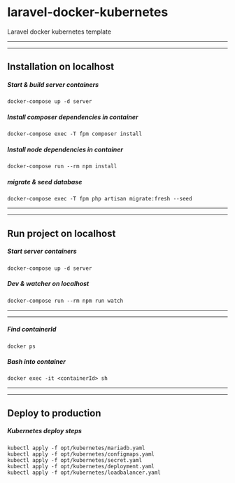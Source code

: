 # laravel-docker-kubernetes
Laravel docker kubernetes template
___
___
## Installation on localhost

##### Start & build server containers
```
docker-compose up -d server
```

##### Install composer dependencies in container
```
docker-compose exec -T fpm composer install
```

##### Install node dependencies in container
```
docker-compose run --rm npm install

```

##### migrate & seed database
```
docker-compose exec -T fpm php artisan migrate:fresh --seed
```
___
___

## Run project on localhost

##### Start server containers
```
docker-compose up -d server
```

##### Dev & watcher on localhost
```
docker-compose run --rm npm run watch
```
___
___

##### Find containerId
```
docker ps
```

##### Bash into container
```
docker exec -it <containerId> sh
```


___
___
## Deploy to production
##### Kubernetes deploy steps
```
kubectl apply -f opt/kubernetes/mariadb.yaml
kubectl apply -f opt/kubernetes/configmaps.yaml
kubectl apply -f opt/kubernetes/secret.yaml
kubectl apply -f opt/kubernetes/deployment.yaml
kubectl apply -f opt/kubernetes/loadbalancer.yaml
```